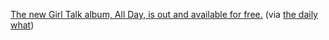 ---
layout: post
wordpress_id: 852
wordpress_url: http://noesbueno.com/?p=852
date: '2010-11-15 11:27:27 -0600'
date_gmt: '2010-11-15 16:27:27 -0600'
body: |
  <p><a href="http://www.illegal-art.net/allday/">The new Girl Talk album, All Day, is out and available for free.</a> <span class="via">(via <a href="http://thedailywh.at">the daily what</a>)</span></p>
---